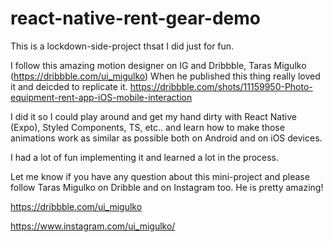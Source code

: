 # react-native-rent-gear-demo

This is a lockdown-side-project thsat I did just for fun.

I follow this amazing motion designer on IG and Dribbble, Taras Migulko (https://dribbble.com/ui_migulko)
When he published this thing really loved it and deicded to replicate it.
https://dribbble.com/shots/11159950-Photo-equipment-rent-app-iOS-mobile-interaction

I did it so I could play around and get my hand dirty with React Native (Expo), Styled Components, TS, etc.. and learn how to make those animations work as similar as possible both on Android and on iOS devices.

I had a lot of fun implementing it and learned a lot in the process.

Let me know if you have any question about this mini-project and please follow Taras Migulko on Dribble and on Instagram too. He is pretty amazing!

https://dribbble.com/ui_migulko

https://www.instagram.com/ui_migulko/

